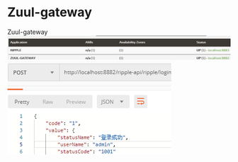 # Zuul-gateway
Zuul-gateway
![image](https://raw.githubusercontent.com/nameishua/Zuul-gateway/master/src/main/resources/static/d0447ec41a6f8cbe7a7066f5913078c.png)
![image](https://raw.githubusercontent.com/nameishua/Zuul-gateway/master/src/main/resources/static/30fca7613f498e1f67122d43896603a.png)
 
 